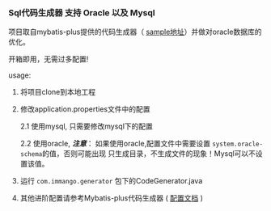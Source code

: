 ### Sql代码生成器 支持 Oracle 以及 Mysql

项目取自mybatis-plus提供的代码生成器（ [sample地址](https://github.com/baomidou/mybatis-plus-samples)）并做对oracle数据库的优化。

开箱即用，无需过多配置!

usage:

1. 将项目clone到本地工程

2. 修改application.properties文件中的配置

     2.1 使用mysql, 只需要修改mysql下的配置

     2.2 使用oracle, ***注意***： 如果使用oracle,配置文件中需要设置 `system.oracle-schema`的值，否则可能出现		只生成目录，不生成文件的现象！Mysql可以不设置该值。

3. 运行 `com.immango.generator` 包下的CodeGenerator.java

4. 其他进阶配置请参考Mybatis-plus代码生成器 ( [配置文档](https://mp.baomidou.com/guide/generator.html) )